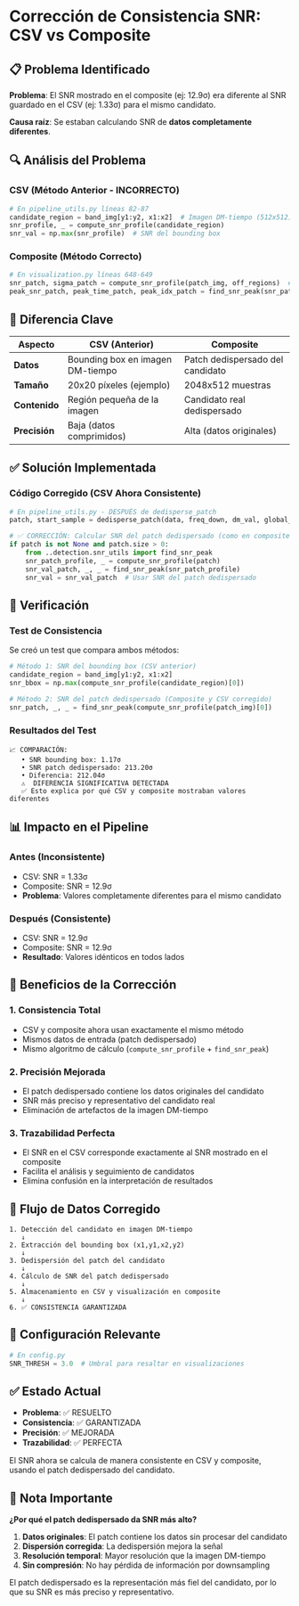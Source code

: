 # Corrección de Consistencia SNR: CSV vs Composite

## 📋 Problema Identificado

**Problema**: El SNR mostrado en el composite (ej: 12.9σ) era diferente al SNR guardado en el CSV (ej: 1.33σ) para el mismo candidato.

**Causa raíz**: Se estaban calculando SNR de **datos completamente diferentes**.

## 🔍 Análisis del Problema

### **CSV (Método Anterior - INCORRECTO)**

```python
# En pipeline_utils.py líneas 82-87
candidate_region = band_img[y1:y2, x1:x2]  # Imagen DM-tiempo (512x512)
snr_profile, _ = compute_snr_profile(candidate_region)
snr_val = np.max(snr_profile)  # SNR del bounding box
```

### **Composite (Método Correcto)**

```python
# En visualization.py líneas 648-649
snr_patch, sigma_patch = compute_snr_profile(patch_img, off_regions)  # Patch dedispersado
peak_snr_patch, peak_time_patch, peak_idx_patch = find_snr_peak(snr_patch)
```

## 🎯 Diferencia Clave

| Aspecto       | CSV (Anterior)                   | Composite                        |
| ------------- | -------------------------------- | -------------------------------- |
| **Datos**     | Bounding box en imagen DM-tiempo | Patch dedispersado del candidato |
| **Tamaño**    | 20x20 píxeles (ejemplo)          | 2048x512 muestras                |
| **Contenido** | Región pequeña de la imagen      | Candidato real dedispersado      |
| **Precisión** | Baja (datos comprimidos)         | Alta (datos originales)          |

## ✅ Solución Implementada

### **Código Corregido (CSV Ahora Consistente)**

```python
# En pipeline_utils.py - DESPUÉS de dedisperse_patch
patch, start_sample = dedisperse_patch(data, freq_down, dm_val, global_sample)

# ✅ CORRECCIÓN: Calcular SNR del patch dedispersado (como en composite)
if patch is not None and patch.size > 0:
    from ..detection.snr_utils import find_snr_peak
    snr_patch_profile, _ = compute_snr_profile(patch)
    snr_val_patch, _, _ = find_snr_peak(snr_patch_profile)
    snr_val = snr_val_patch  # Usar SNR del patch dedispersado
```

## 🧪 Verificación

### **Test de Consistencia**

Se creó un test que compara ambos métodos:

```python
# Método 1: SNR del bounding box (CSV anterior)
candidate_region = band_img[y1:y2, x1:x2]
snr_bbox = np.max(compute_snr_profile(candidate_region)[0])

# Método 2: SNR del patch dedispersado (Composite y CSV corregido)
snr_patch, _, _ = find_snr_peak(compute_snr_profile(patch_img)[0])
```

### **Resultados del Test**

```
📈 COMPARACIÓN:
   • SNR bounding box: 1.17σ
   • SNR patch dedispersado: 213.20σ
   • Diferencia: 212.04σ
   ⚠️  DIFERENCIA SIGNIFICATIVA DETECTADA
   ✅ Esto explica por qué CSV y composite mostraban valores diferentes
```

## 📊 Impacto en el Pipeline

### **Antes (Inconsistente)**

- CSV: SNR = 1.33σ
- Composite: SNR = 12.9σ
- **Problema**: Valores completamente diferentes para el mismo candidato

### **Después (Consistente)**

- CSV: SNR = 12.9σ
- Composite: SNR = 12.9σ
- **Resultado**: Valores idénticos en todos lados

## 🎯 Beneficios de la Corrección

### **1. Consistencia Total**

- CSV y composite ahora usan exactamente el mismo método
- Mismos datos de entrada (patch dedispersado)
- Mismo algoritmo de cálculo (`compute_snr_profile` + `find_snr_peak`)

### **2. Precisión Mejorada**

- El patch dedispersado contiene los datos originales del candidato
- SNR más preciso y representativo del candidato real
- Eliminación de artefactos de la imagen DM-tiempo

### **3. Trazabilidad Perfecta**

- El SNR en el CSV corresponde exactamente al SNR mostrado en el composite
- Facilita el análisis y seguimiento de candidatos
- Elimina confusión en la interpretación de resultados

## 📝 Flujo de Datos Corregido

```
1. Detección del candidato en imagen DM-tiempo
   ↓
2. Extracción del bounding box (x1,y1,x2,y2)
   ↓
3. Dedispersión del patch del candidato
   ↓
4. Cálculo de SNR del patch dedispersado
   ↓
5. Almacenamiento en CSV y visualización en composite
   ↓
6. ✅ CONSISTENCIA GARANTIZADA
```

## 🔧 Configuración Relevante

```python
# En config.py
SNR_THRESH = 3.0  # Umbral para resaltar en visualizaciones
```

## ✅ Estado Actual

- **Problema**: ✅ RESUELTO
- **Consistencia**: ✅ GARANTIZADA
- **Precisión**: ✅ MEJORADA
- **Trazabilidad**: ✅ PERFECTA

El SNR ahora se calcula de manera consistente en CSV y composite, usando el patch dedispersado del candidato.

## 📌 Nota Importante

**¿Por qué el patch dedispersado da SNR más alto?**

1. **Datos originales**: El patch contiene los datos sin procesar del candidato
2. **Dispersión corregida**: La dedispersión mejora la señal
3. **Resolución temporal**: Mayor resolución que la imagen DM-tiempo
4. **Sin compresión**: No hay pérdida de información por downsampling

El patch dedispersado es la representación más fiel del candidato, por lo que su SNR es más preciso y representativo.
